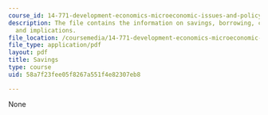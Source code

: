 ```yaml
---
course_id: 14-771-development-economics-microeconomic-issues-and-policy-models-fall-2008
description: The file contains the information on savings, borrowing, credit, poverty,
  and implications.
file_location: /coursemedia/14-771-development-economics-microeconomic-issues-and-policy-models-fall-2008/58a7f23fee05f8267a551f4e82307eb8_lec23.pdf
file_type: application/pdf
layout: pdf
title: Savings
type: course
uid: 58a7f23fee05f8267a551f4e82307eb8

---
```

None